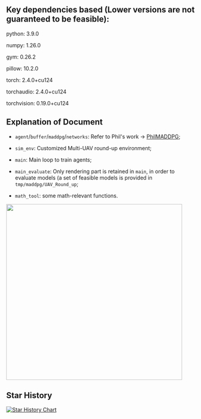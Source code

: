 ## Key dependencies based (Lower versions are not guaranteed to be feasible):

python: 3.9.0

numpy: 1.26.0

gym: 0.26.2

pillow: 10.2.0

torch: 2.4.0+cu124

torchaudio: 2.4.0+cu124

torchvision: 0.19.0+cu124

## Explanation of Document

- `agent`/`buffer`/`maddpg`/`networks`: Refer to Phil's work -> [PhilMADDPG](https://github.com/philtabor/Multi-Agent-Reinforcement-Learning);

- `sim_env`: Customized Multi-UAV round-up environment;

- `main`: Main loop to train agents;

- `main_evaluate`: Only rendering part is retained in `main`, in order to evaluate models (a set of feasible models is provided in `tmp/maddpg/UAV_Round_up`;

- `math_tool`: some math-relevant functions.

<img title="" src="Roundup.png" alt="" data-align="center" width="470">

## Star History

[![Star History Chart](https://api.star-history.com/svg?repos=reinshift/MADDPG_Multi_UAV_Roundup&type=Date)](https://star-history.com/#reinshift/MADDPG_Multi_UAV_Roundup&Date)
